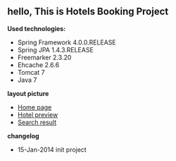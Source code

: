 ## hello, This is Hotels Booking Project

**Used technologies:**

* Spring Framework 4.0.0.RELEASE
* Spring JPA 1.4.3.RELEASE
* Freemarker 2.3.20
* Ehcache 2.6.6
* Tomcat 7
* Java 7


**layout picture**

* [Home page](https://github.com/andrykrp/booking/blob/master/pic/home_page.png)
* [Hotel preview](https://github.com/andrykrp/booking/blob/master/pic/hotel_view.png)
* [Search result](https://github.com/andrykrp/booking/blob/master/pic/search_results.png)

**changelog**

* 15-Jan-2014 init project